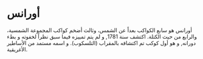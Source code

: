 # أورانس

أورانس هو سابع الكواكب بعداً عن الشمس، وثالث أضخم كواكب المجموعة الشمسية،
والرابع من حيث الكتلة. اكتشف سنة 1781, و لم يتم تمييزه فيما سبق نظراً لخفوته و
بطء دورانه, و هو أول كوكب تم اكتشافه بالمقراب (التلسكوب). و اسمه مستمد من
الأساطير الأغريقية.
